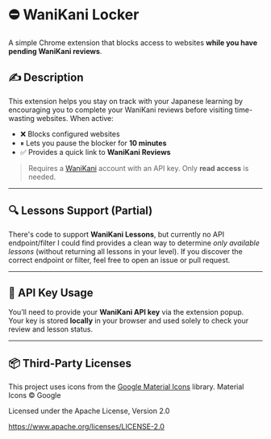 # ⛔ WaniKani Locker

A simple Chrome extension that blocks access to websites **while you have pending WaniKani reviews**.

## ✍️ Description

This extension helps you stay on track with your Japanese learning by encouraging you to complete your WaniKani reviews before visiting time-wasting websites. When active:

- ❌ Blocks configured websites
- ⏸ Lets you pause the blocker for **10 minutes**
- ✅ Provides a quick link to **WaniKani Reviews**

> Requires a [WaniKani](https://www.wanikani.com) account with an API key. Only **read access** is needed.

---

## 🔍 Lessons Support (Partial)

There's code to support **WaniKani Lessons**, but currently no API endpoint/filter I could find provides a clean way to determine *only available lessons* (without returning all lessons in your level). If you discover the correct endpoint or filter, feel free to open an issue or pull request.

---

## 🔐 API Key Usage

You’ll need to provide your **WaniKani API key** via the extension popup.  
Your key is stored **locally** in your browser and used solely to check your review and lesson status.

---

## 📦 Third-Party Licenses

This project uses icons from the [Google Material Icons](https://github.com/google/material-design-icons) library.
Material Icons © Google

Licensed under the Apache License, Version 2.0

https://www.apache.org/licenses/LICENSE-2.0

